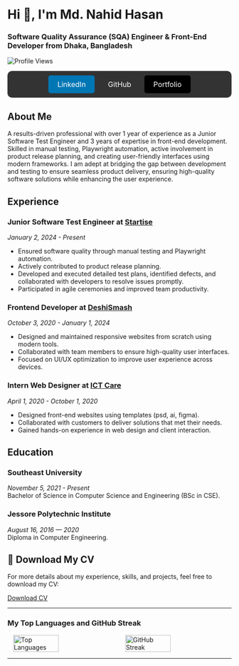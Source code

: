 # Hi 👋, I'm Md. Nahid Hasan

### Software Quality Assurance (SQA) Engineer & Front-End Developer from Dhaka, Bangladesh

![Profile Views](https://komarev.com/ghpvc/?username=nahidthenh&label=Profile%20views&color=0e75b6&style=flat)

<div style="display: flex; justify-content: center; gap: 10px; background-color: #333333; padding: 10px 0; border-radius: 10px;">
    <a href="https://www.linkedin.com/in/nahidthenh" target="_blank" style="text-decoration: none; padding: 10px 20px; background-color: #0077B5; color: white; border-radius: 5px; font-size: 16px;">LinkedIn</a>
    <a href="https://www.github.com/nahidthenh" target="_blank" style="text-decoration: none; padding: 10px 20px; background-color: #333; color: white; border-radius: 5px; font-size: 16px;">GitHub</a>
    <a href="https://mdnahidhasan.vercel.app/" target="_blank" style="text-decoration: none; padding: 10px 20px; background-color: #000; color: white; border-radius: 5px; font-size: 16px;">Portfolio</a>
</div>

## About Me

A results-driven professional with over 1 year of experience as a Junior Software Test Engineer and 3 years of expertise in front-end development. Skilled in manual testing, Playwright automation, active involvement in product release planning, and creating user-friendly interfaces using modern frameworks. I am adept at bridging the gap between development and testing to ensure seamless product delivery, ensuring high-quality software solutions while enhancing the user experience.

## Experience

### Junior Software Test Engineer at [Startise](https://startise.com/)
*January 2, 2024 - Present*  
- Ensured software quality through manual testing and Playwright automation.  
- Actively contributed to product release planning.  
- Developed and executed detailed test plans, identified defects, and collaborated with developers to resolve issues promptly.  
- Participated in agile ceremonies and improved team productivity.

### Frontend Developer at [DeshiSmash](https://deshismash.com/)
*October 3, 2020 - January 1, 2024*  
- Designed and maintained responsive websites from scratch using modern tools.  
- Collaborated with team members to ensure high-quality user interfaces.  
- Focused on UI/UX optimization to improve user experience across devices.

### Intern Web Designer at [ICT Care](https://ictcare.com.bd/)
*April 1, 2020 - October 1, 2020*  
- Designed front-end websites using templates (psd, ai, figma).  
- Collaborated with customers to deliver solutions that met their needs.  
- Gained hands-on experience in web design and client interaction.

## Education

### Southeast University
*November 5, 2021 - Present*  
Bachelor of Science in Computer Science and Engineering (BSc in CSE).

### Jessore Polytechnic Institute
*August 16, 2016 — 2020*  
Diploma in Computer Engineering.

## 📄 Download My CV

For more details about my experience, skills, and projects, feel free to download my CV:

[Download CV](https://docs.google.com/document/d/1RqhcloQ2NkEc9BtR8IlTtKlGWdhjTPrpyHLXuLYsREA/edit?tab=t.0)

---

### My Top Languages and GitHub Streak

<div style="display: flex; justify-content: space-around; align-items: center; width: 100%;">
    <img src="https://github-readme-stats.vercel.app/api/top-langs?username=nahidthenh&show_icons=true&locale=en&layout=compact" alt="Top Languages" width="45%" />
    <img src="https://github-readme-streak-stats.herokuapp.com/?user=nahidthenh&" alt="GitHub Streak" width="45%" />
</div>

---


